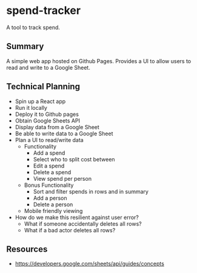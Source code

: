 # spend-tracker

A tool to track spend.

## Summary

A simple web app hosted on Github Pages.
Provides a UI to allow users to read and write to a Google Sheet.

## Technical Planning

- Spin up a React app
- Run it locally
- Deploy it to Github pages
- Obtain Google Sheets API
- Display data from a Google Sheet
- Be able to write data to a Google Sheet
- Plan a UI to read/write data
  - Functionality
    - Add a spend
    - Select who to split cost between
    - Edit a spend
    - Delete a spend
    - View spend per person
  - Bonus Functionality
    - Sort and filter spends in rows and in summary
    - Add a person
    - Delete a person
  - Mobile friendly viewing
- How do we make this resilient against user error?
  - What if someone accidentally deletes all rows?
  - What if a bad actor deletes all rows?

## Resources

- https://developers.google.com/sheets/api/guides/concepts
